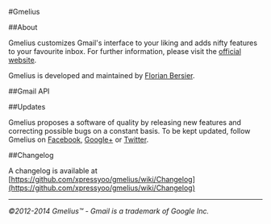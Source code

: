 #Gmelius

##About

Gmelius customizes Gmail's interface to your liking and adds nifty features to your favourite inbox. For further information, please visit the [official website](http://gmelius.com).

Gmelius is developed and maintained by [Florian Bersier](http://florianbersier.com).

##Gmail API

##Updates

Gmelius proposes a software of quality by releasing new features and correcting possible bugs on a constant basis. To be kept updated, follow Gmelius on [Facebook](https://www.facebook.com/adremover), [Google+](https://plus.google.com/+GmeliusTM/) or [Twitter](https://twitter.com/gmeliusTM).

##Changelog

A changelog is available at [https://github.com/xpressyoo/gmelius/wiki/Changelog](https://github.com/xpressyoo/gmelius/wiki/Changelog)


----------------------------------------------

_©2012-2014 Gmelius™ - Gmail is a trademark of Google Inc._
